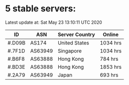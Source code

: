 # 5 stable servers:

Latest update at: Sat May 23 13:10:11 UTC 2020

| ID | ASN | Server Country | Online |
| -- | --- | -------------- | ------ |
| #.D09B | AS174 | United States | 1034 hrs |
| #.7F1D | AS63949 | Singapore | 1034 hrs |
| #.B6F8 | AS63888 | Hong Kong | 784 hrs |
| #.BD3E | AS63888 | Hong Kong | 1853 hrs |
| #.2A79 | AS63949 | Japan | 693 hrs |

